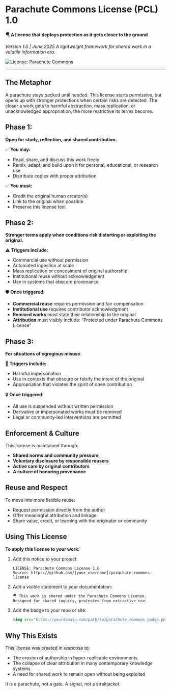 # Parachute Commons License (PCL) 1.0

**🪂 A license that deploys protection as it gets closer to the ground**

*Version 1.0 | June 2025*
*A lightweight framework for shared work in a volatile information era.*

![License: Parachute Commons](https://img.shields.io/badge/License-Parachute_Commons-blue?style=flat-square)

---

## The Metaphor

A parachute stays packed until needed. This license starts permissive, but opens up with stronger protections when certain risks are detected. The closer a work gets to harmful abstraction, mass replication, or unacknowledged appropriation, the more restrictive its terms become.

## Phase 1:

**Open for study, reflection, and shared contribution.**

✅ **You may:**

* Read, share, and discuss this work freely
* Remix, adapt, and build upon it for personal, educational, or research use
* Distribute copies with proper attribution

✅ **You must:**

* Credit the original human creator(s)
* Link to the original when possible
* Preserve this license text

## Phase 2: 

**Stronger terms apply when conditions risk distorting or exploiting the original.**

⚠️ **Triggers include:**

* Commercial use without permission
* Automated ingestion at scale
* Mass replication or concealment of original authorship
* Institutional reuse without acknowledgment
* Use in systems that obscure provenance

🛡️ **Once triggered:**

* **Commercial reuse** requires permission and fair compensation
* **Institutional use** requires contributor acknowledgment
* **Remixed works** must state their relationship to the original
* **Attribution** must visibly include: “Protected under Parachute Commons License”

## Phase 3: 

**For situations of egregious misuse.**

🚨 **Triggers include:**

* Harmful impersonation
* Use in contexts that obscure or falsify the intent of the original
* Appropriation that violates the spirit of open contribution

🔒 **Once triggered:**

* All use is suspended without written permission
* Derivative or impersonated works must be removed
* Legal or community-led interventions are permitted

## Enforcement & Culture

This license is maintained through:

* **Shared norms and community pressure**
* **Voluntary disclosure by responsible reusers**
* **Active care by original contributors**
* **A culture of honoring provenance**

## Reuse and Respect

To move into more flexible reuse:

* Request permission directly from the author
* Offer meaningful attribution and linkage
* Share value, credit, or learning with the originator or community

## Using This License

**To apply this license to your work:**

1. Add this notice to your project:

   ```
   LICENSE: Parachute Commons License 1.0
   Source: https://github.com/[your-username]/parachute-commons-license
   ```

2. Add a visible statement to your documentation:

   ```markdown
   🪂 This work is shared under the Parachute Commons License.  
   Designed for shared inquiry, protected from extractive use.
   ```

3. Add the badge to your repo or site:

   ```html
   <img src="https://yourdomain.com/path/to/parachute_commons_badge.png" alt="Parachute Commons License Badge">
   ```

## Why This Exists

This license was created in response to:

* The erosion of authorship in hyper-replicable environments
* The collapse of clear attribution in many contemporary knowledge systems
* A need for shared work to remain open without being exploited

It is a parachute, not a gate. A signal, not a straitjacket.
